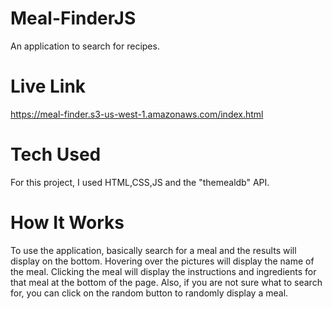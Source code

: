 # Meal-FinderJS
An application to search for recipes. 

# Live Link
https://meal-finder.s3-us-west-1.amazonaws.com/index.html

# Tech Used 
For this project, I used HTML,CSS,JS and the "themealdb" API. 

# How It Works
To use the application, basically search for a meal and the results will display on the bottom. Hovering over the pictures will display the name of the meal. Clicking the meal will display the instructions and ingredients for that meal at the bottom of the page. Also, if you are not sure what to search for, you can click on the random button to randomly display a meal.